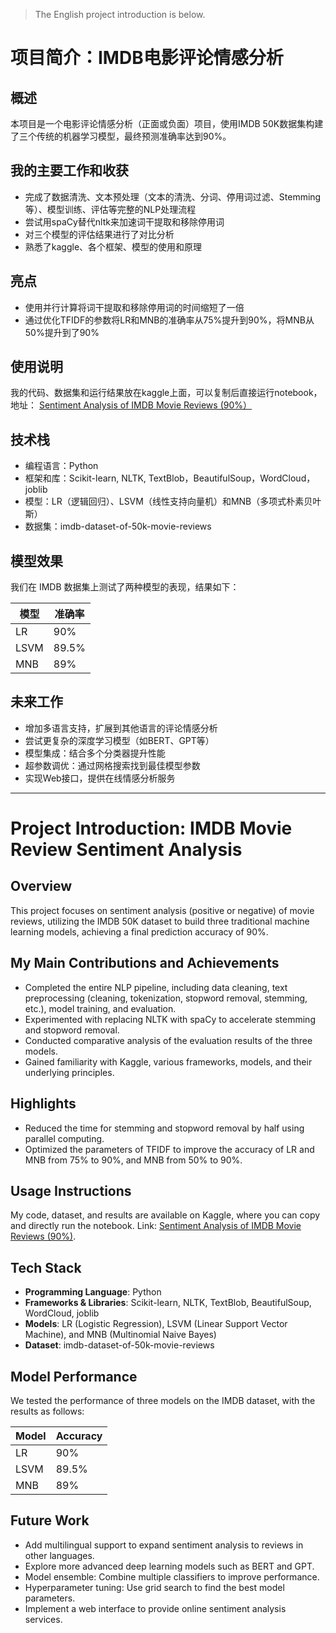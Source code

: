 > The English project introduction is below.

# 项目简介：IMDB电影评论情感分析
## 概述
本项目是一个电影评论情感分析（正面或负面）项目，使用IMDB 50K数据集构建了三个传统的机器学习模型，最终预测准确率达到90%。
## 我的主要工作和收获
- 完成了数据清洗、文本预处理（文本的清洗、分词、停用词过滤、Stemming等）、模型训练、评估等完整的NLP处理流程
- 尝试用spaCy替代nltk来加速词干提取和移除停用词
- 对三个模型的评估结果进行了对比分析
- 熟悉了kaggle、各个框架、模型的使用和原理
## 亮点
- 使用并行计算将词干提取和移除停用词的时间缩短了一倍
- 通过优化TFIDF的参数将LR和MNB的准确率从75%提升到90%，将MNB从50%提升到了90%
## 使用说明
我的代码、数据集和运行结果放在kaggle上面，可以复制后直接运行notebook，地址： [Sentiment Analysis of IMDB Movie Reviews (90%）](https://www.kaggle.com/code/chenxucool/sentiment-analysis-of-imdb-movie-reviews-90)
## 技术栈
- 编程语言：Python 
- 框架和库：Scikit-learn, NLTK, TextBlob，BeautifulSoup，WordCloud，joblib
- 模型：LR（逻辑回归）、LSVM（线性支持向量机）和MNB（多项式朴素贝叶斯）
- 数据集：imdb-dataset-of-50k-movie-reviews

## 模型效果

我们在 IMDB 数据集上测试了两种模型的表现，结果如下：

| 模型        | 准确率  |
|-------------|---------|
| LR        | 90%     |
| LSVM | 89.5%     |
| MNB | 89%     |

## 未来工作
- 增加多语言支持，扩展到其他语言的评论情感分析
- 尝试更复杂的深度学习模型（如BERT、GPT等）
- 模型集成：结合多个分类器提升性能
- 超参数调优：通过网格搜索找到最佳模型参数
- 实现Web接口，提供在线情感分析服务


---

# Project Introduction: IMDB Movie Review Sentiment Analysis

## Overview
This project focuses on sentiment analysis (positive or negative) of movie reviews, utilizing the IMDB 50K dataset to build three traditional machine learning models, achieving a final prediction accuracy of 90%.

## My Main Contributions and Achievements
- Completed the entire NLP pipeline, including data cleaning, text preprocessing (cleaning, tokenization, stopword removal, stemming, etc.), model training, and evaluation.
- Experimented with replacing NLTK with spaCy to accelerate stemming and stopword removal.
- Conducted comparative analysis of the evaluation results of the three models.
- Gained familiarity with Kaggle, various frameworks, models, and their underlying principles.

## Highlights
- Reduced the time for stemming and stopword removal by half using parallel computing.
- Optimized the parameters of TFIDF to improve the accuracy of LR and MNB from 75% to 90%, and MNB from 50% to 90%.

## Usage Instructions
My code, dataset, and results are available on Kaggle, where you can copy and directly run the notebook. Link: [Sentiment Analysis of IMDB Movie Reviews (90%)](https://www.kaggle.com/code/chenxucool/sentiment-analysis-of-imdb-movie-reviews-90).

## Tech Stack
- **Programming Language**: Python
- **Frameworks & Libraries**: Scikit-learn, NLTK, TextBlob, BeautifulSoup, WordCloud, joblib
- **Models**: LR (Logistic Regression), LSVM (Linear Support Vector Machine), and MNB (Multinomial Naive Bayes)
- **Dataset**: imdb-dataset-of-50k-movie-reviews

## Model Performance
We tested the performance of three models on the IMDB dataset, with the results as follows:

| Model   | Accuracy  |
|---------|-----------|
| LR      | 90%       |
| LSVM    | 89.5%     |
| MNB     | 89%       |

## Future Work
- Add multilingual support to expand sentiment analysis to reviews in other languages.
- Explore more advanced deep learning models such as BERT and GPT.
- Model ensemble: Combine multiple classifiers to improve performance.
- Hyperparameter tuning: Use grid search to find the best model parameters.
- Implement a web interface to provide online sentiment analysis services.


